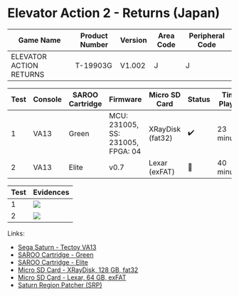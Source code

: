 # Elevator Action 2 - Returns (Japan)

| Game Name               | Product Number | Version | Area Code | Peripheral Code |
| ----------------------- | -------------- | ------- | --------- | --------------- |
| ELEVATOR ACTION RETURNS | T-19903G       | V1.002  | J         | J               |

| Test | Console | SAROO Cartridge | Firmware                          | Micro SD Card    | Status             | Time Played |
| ---- | ------- | --------------- | --------------------------------- | ---------------- | ------------------ | ----------- |
| 1    | VA13    | Green           | MCU: 231005, SS: 231005, FPGA: 04 | XRayDisk (fat32) | :heavy_check_mark: | 23 minutes  |
| 2    | VA13    | Elite           | v0.7                              | Lexar (exFAT)    | :100:              | 40 minutes  |

| Test | Evidences                                                                                        |
| ---- | ------------------------------------------------------------------------------------------------ |
| 1    | [![](https://img.youtube.com/vi/ZmXALul__TY/0.jpg)](https://www.youtube.com/watch?v=ZmXALul__TY) |
| 2    | [![](https://img.youtube.com/vi/vdQMMkkQGlU/0.jpg)](https://www.youtube.com/watch?v=vdQMMkkQGlU) |

Links:

- [Sega Saturn - Tectoy VA13](../../../../Info/Consoles/VA13/README.md)
- [SAROO Cartridge - Green](../../../../Info/Cartridges/RetroGameParadiseStore/1.32F/README.md)
- [SAROO Cartridge - Elite](../../../../Info/Cartridges/GuangzhouSanStarOnlineShop/1.6/README.md)
- [Micro SD Card - XRayDisk, 128 GB, fat32](../../../../Info/SdCards/XRayDisk/128GB/fat32/README.md)
- [Micro SD Card - Lexar, 64 GB, exFAT](../../../../Info/SdCards/Lexar/64GB/exfat/README.md)
- [Saturn Region Patcher (SRP)](https://segaxtreme.net/resources/saturn-region-patcher.81/download)
